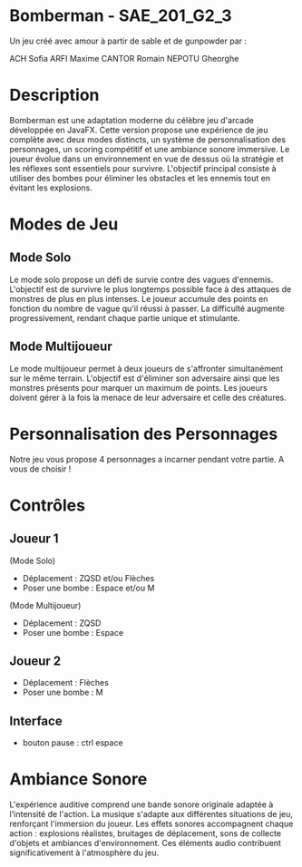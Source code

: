 # Bomberman - SAE_201_G2_3


Un jeu créé avec amour à partir de sable et de gunpowder par :

ACH Sofia
ARFI Maxime
CANTOR Romain
NEPOTU Gheorghe

# Description
Bomberman est une adaptation moderne du célèbre jeu d'arcade développée en JavaFX. Cette version propose une expérience de jeu complète avec deux modes distincts, un système de personnalisation des personnages, un scoring compétitif et une ambiance sonore immersive.
Le joueur évolue dans un environnement en vue de dessus où la stratégie et les réflexes sont essentiels pour survivre. L'objectif principal consiste à utiliser des bombes pour éliminer les obstacles et les ennemis tout en évitant les explosions.


# Modes de Jeu
## Mode Solo
Le mode solo propose un défi de survie contre des vagues d'ennemis. L'objectif est de survivre le plus longtemps possible face à des attaques de monstres de plus en plus intenses.
Le joueur accumule des points en fonction du nombre de vague qu'il réussi à passer. La difficulté augmente progressivement, rendant chaque partie unique et stimulante.


## Mode Multijoueur
Le mode multijoueur permet à deux joueurs de s'affronter simultanément sur le même terrain. L'objectif est d'éliminer son adversaire ainsi que les monstres présents pour marquer un maximum de points. Les joueurs doivent gérer à la fois la menace de leur adversaire et celle des créatures.

# Personnalisation des Personnages
Notre jeu vous propose 4 personnages a incarner pendant votre partie. A vous de choisir !

# Contrôles
## Joueur 1
(Mode Solo)
* Déplacement : ZQSD et/ou Flèches
* Poser une bombe : Espace et/ou M

(Mode Multijoueur)
* Déplacement : ZQSD 
* Poser une bombe : Espace


## Joueur 2 

* Déplacement : Flèches
* Poser une bombe : M

## Interface
* bouton pause : ctrl espace


# Ambiance Sonore
L'expérience auditive comprend une bande sonore originale adaptée à l'intensité de l'action. La musique s'adapte aux différentes situations de jeu, renforçant l'immersion du joueur.
Les effets sonores accompagnent chaque action : explosions réalistes, bruitages de déplacement, sons de collecte d'objets et ambiances d'environnement. Ces éléments audio contribuent significativement à l'atmosphère du jeu.
